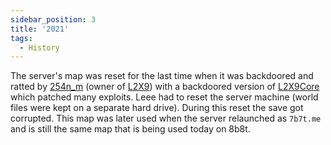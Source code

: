 ```yaml
---
sidebar_position: 3
title: '2021'
tags:
  - History
---
```


The server's map was reset for the last time when it was backdoored and ratted by [254n_m](../Players/254n_m.md) (owner of [L2X9](../MCServers/L2X9.md)) with a backdoored version of [L2X9Core](https://github.com/254nm/L2X9Core) which patched many exploits. Leee had to reset the server machine (world files were kept on a separate hard drive). During this reset the save got corrupted. This map was later used when the server relaunched as `7b7t.me` and is still the same map that is being used today on 8b8t. 